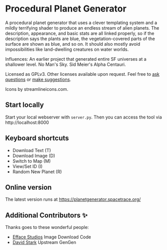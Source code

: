 # Procedural Planet Generator

A procedural planet generator that uses a clever templating system and a mildly terrifying shader to produce an endless stream of alien planets. The description, appearance, and basic stats are all linked properly, so if the description says the plants are blue, the vegetation-covered parts of the surface are shown as blue, and so on. It should also mostly avoid impossibilities like land-dwelling creatures on water worlds.

Influences: An earlier project that generated entire SF universes at a shallower level. No Man's Sky. Sid Meier's Alpha Centauri.

Licensed as GPLv3. Other licenses available upon request. Feel free to [ask questions](mailto:zarkonnen@gmail.com) or [make suggestions](https://github.com/Zarkonnen/GenGen/issues).

Icons by streamlineicons.com.

## Start locally

Start your local webserver with `server.py`. Then you can access the tool via http://localhost:8000

## Keyboard shortcuts

- Download Text (T)
- Download Image (D)
- Switch to Map (M)
- View/Set ID (I)
- Random New Planet (R)

## Online version

The latest version runs at https://planetgenerator.spacetrace.org/

## Additional Contributors ✨

Thanks goes to these wonderful people:

* [Efface Studios](https://www.effacestudios.com) Image Download Code
* [David Stark](https://github.com/Zarkonnen/GenGen) Upstream GenGen
